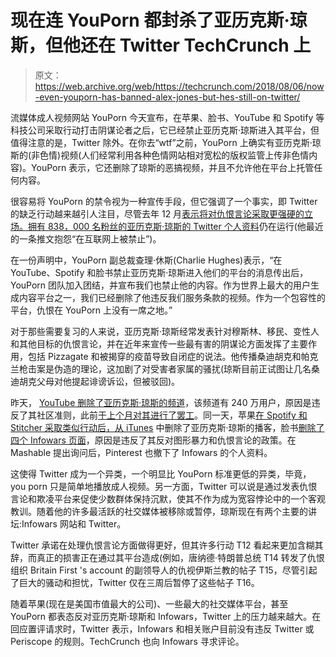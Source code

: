 # 现在连 YouPorn 都封杀了亚历克斯·琼斯，但他还在 Twitter TechCrunch 上

> 原文：<https://web.archive.org/web/https://techcrunch.com/2018/08/06/now-even-youporn-has-banned-alex-jones-but-hes-still-on-twitter/>

流媒体成人视频网站 YouPorn 今天宣布，在苹果、脸书、YouTube 和 Spotify 等科技公司采取行动打击阴谋论者之后，它已经禁止亚历克斯·琼斯进入其平台，但值得注意的是，Twitter 除外。在你去“wtf”之前，YouPorn 上确实有亚历克斯·琼斯的(非色情)视频(人们经常利用各种色情网站相对宽松的版权监管上传非色情内容)。YouPorn 表示，它还删除了琼斯的恶搞视频，并且不允许他在平台上托管任何内容。

很容易将 YouPorn 的禁令视为一种宣传手段，但它强调了一个事实，即 Twitter 的缺乏行动越来越引人注目，尽管去年 12 月[表示将对仇恨言论采取更强硬的立场。拥有 838，000 名粉丝的亚历克斯·琼斯](https://web.archive.org/web/20230219202244/https://techcrunch.com/2017/12/18/twitter-today-starts-enforcing-new-rules-around-violence-and-hate)[的 Twitter 个人资料](https://web.archive.org/web/20230219202244/https://twitter.com/RealAlexJones)仍在运行(他最近的一条推文抱怨“在互联网上被禁止”)。

在一份声明中，YouPorn 副总裁查理·休斯(Charlie Hughes)表示，“在 YouTube、Spotify 和脸书禁止亚历克斯·琼斯进入他们的平台的消息传出后，YouPorn 团队加入团结，并宣布我们也禁止他的内容。作为世界上最大的用户生成内容平台之一，我们已经删除了他违反我们服务条款的视频。作为一个包容性的平台，仇恨在 YouPorn 上没有一席之地。”

对于那些需要复习的人来说，亚历克斯·琼斯经常发表针对穆斯林、移民、变性人和其他目标的仇恨言论，并在近年来宣传一些最有害的阴谋论方面发挥了主要作用，包括 Pizzagate 和被揭穿的疫苗导致自闭症的说法。他传播桑迪胡克和帕克兰枪击案是伪造的理论，这加剧了对受害者家属的骚扰(琼斯目前正试图让几名桑迪胡克父母对他提起诽谤诉讼，但被驳回)。

昨天， [YouTube 删除了亚历克斯·琼斯的频道](https://web.archive.org/web/20230219202244/https://techcrunch.com/2018/08/06/youtube-removes-alex-jones-too/)，该频道有 240 万用户，原因是违反了其社区准则，此前[于上个月对其进行了罢工](https://web.archive.org/web/20230219202244/https://techcrunch.com/2018/07/25/youtube-punishes-alex-jones-channel-for-breaking-policies-against-hate-speech-and-child-endangerment)。同一天，苹果[在 Spotify 和 Stitcher 采取类似行动后，从 iTunes](https://web.archive.org/web/20230219202244/https://techcrunch.com/2018/08/05/apple-has-removed-infowars-podcasts-from-itunes/) 中删除了亚历克斯·琼斯的播客，脸书[删除了四个 Infowars 页面](https://web.archive.org/web/20230219202244/https://techcrunch.com/2018/08/06/facebook-has-removed-4-infowars-pages/)，原因是违反了其反对图形暴力和仇恨言论的政策。在 Mashable 提出询问后，Pinterest 也撤下了 Infowars 的个人资料。

这使得 Twitter 成为一个异类，一个明显比 YouPorn 标准更低的异类，毕竟，you porn 只是简单地播放成人视频。另一方面，Twitter 可以说是通过发表仇恨言论和欺凌平台来促使少数群体保持沉默，使其不作为成为宽容悖论中的一个客观教训。随着他的许多最活跃的社交媒体被移除或暂停，琼斯现在有两个主要的讲坛:Infowars 网站和 Twitter。

Twitter 承诺在处理仇恨言论方面做得更好，但其许多行动 T12 看起来更加含糊其辞，而真正的损害正在通过其平台造成(例如，唐纳德·特朗普总统 T14 转发了仇恨组织 Britain First 's account 的副领导人的仇视伊斯兰教的帖子 T15，尽管引起了巨大的骚动和担忧，Twitter 仅在三周后暂停了这些帖子 T16。

随着苹果(现在是美国市值最大的公司)、一些最大的社交媒体平台，甚至 YouPorn 都表态反对亚历克斯·琼斯和 Infowars，Twitter 上的压力越来越大。在回应置评请求时，Twitter 表示，Infowars 和相关账户目前没有违反 Twitter 或 Periscope 的规则。TechCrunch 也向 Infowars 寻求评论。